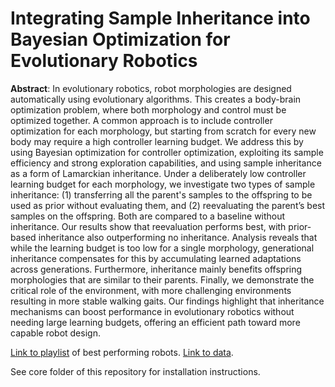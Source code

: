 # Integrating Sample Inheritance into Bayesian Optimization for Evolutionary Robotics

**Abstract**: In evolutionary robotics, robot morphologies are designed automatically using evolutionary algorithms. This creates a body-brain optimization problem, where both morphology and control must be optimized together. A common approach is to include controller optimization for each morphology, but starting from scratch for every new body may require a high controller learning budget. We address this by using Bayesian optimization for controller optimization, exploiting its sample efficiency and strong exploration capabilities, and using sample inheritance as a form of Lamarckian inheritance. Under a deliberately low controller learning budget for each morphology, we investigate two types of sample inheritance: (1) transferring all the parent's samples to the offspring to be used as prior without evaluating them, and (2) reevaluating the parent’s best samples on the offspring. Both are compared to a baseline without inheritance. Our results show that reevaluation performs best, with prior-based inheritance also outperforming no inheritance. Analysis reveals that while the learning budget is too low for a single morphology, generational inheritance compensates for this by accumulating learned adaptations across generations. Furthermore, inheritance mainly benefits offspring morphologies that are similar to their parents. Finally, we demonstrate the critical role of the environment, with more challenging environments resulting in more stable walking gaits. Our findings highlight that inheritance mechanisms can boost performance in evolutionary robotics without needing large learning budgets, offering an efficient path toward more capable robot design.

[Link to playlist](https://youtube.com/playlist?list=PL_uDzdHnUKPotqCGu31e2DqEHPT6OPi81&feature=shared) of best performing robots. [Link to data](https://zenodo.org/records/16837288).

See core folder of this repository for installation instructions.